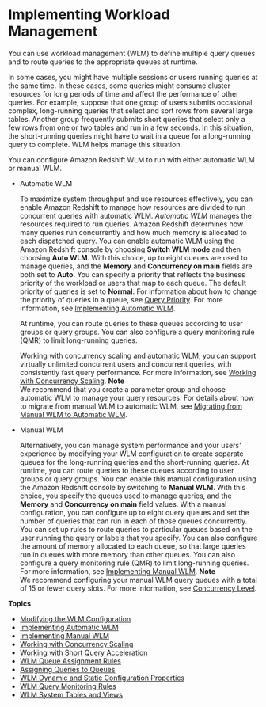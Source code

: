 # Implementing Workload Management<a name="cm-c-implementing-workload-management"></a>

You can use workload management \(WLM\) to define multiple query queues and to route queries to the appropriate queues at runtime\.

In some cases, you might have multiple sessions or users running queries at the same time\. In these cases, some queries might consume cluster resources for long periods of time and affect the performance of other queries\. For example, suppose that one group of users submits occasional complex, long\-running queries that select and sort rows from several large tables\. Another group frequently submits short queries that select only a few rows from one or two tables and run in a few seconds\. In this situation, the short\-running queries might have to wait in a queue for a long\-running query to complete\. WLM helps manage this situation\.

You can configure Amazon Redshift WLM to run with either automatic WLM or manual WLM\.
+ Automatic WLM

  To maximize system throughput and use resources effectively, you can enable Amazon Redshift to manage how resources are divided to run concurrent queries with automatic WLM\. *Automatic WLM* manages the resources required to run queries\. Amazon Redshift determines how many queries run concurrently and how much memory is allocated to each dispatched query\. You can enable automatic WLM using the Amazon Redshift console by choosing **Switch WLM mode** and then choosing **Auto WLM**\. With this choice, up to eight queues are used to manage queries, and the **Memory** and **Concurrency on main** fields are both set to **Auto**\. You can specify a priority that reflects the business priority of the workload or users that map to each queue\. The default priority of queries is set to **Normal**\. For information about how to change the priority of queries in a queue, see [Query Priority](query-priority.md)\. For more information, see [Implementing Automatic WLM](automatic-wlm.md)\. 

  At runtime, you can route queries to these queues according to user groups or query groups\. You can also configure a query monitoring rule \(QMR\) to limit long\-running queries\. 

  Working with concurrency scaling and automatic WLM, you can support virtually unlimited concurrent users and concurrent queries, with consistently fast query performance\. For more information, see [Working with Concurrency Scaling](concurrency-scaling.md)\.
**Note**  
We recommend that you create a parameter group and choose automatic WLM to manage your query resources\. For details about how to migrate from manual WLM to automatic WLM, see [Migrating from Manual WLM to Automatic WLM](cm-c-modifying-wlm-configuration.md#wlm-manual-to-automatic)\. 
+ Manual WLM

  Alternatively, you can manage system performance and your users' experience by modifying your WLM configuration to create separate queues for the long\-running queries and the short\-running queries\. At runtime, you can route queries to these queues according to user groups or query groups\. You can enable this manual configuration using the Amazon Redshift console by switching to **Manual WLM**\. With this choice, you specify the queues used to manage queries, and the **Memory** and **Concurrency on main** field values\. With a manual configuration, you can configure up to eight query queues and set the number of queries that can run in each of those queues concurrently\. You can set up rules to route queries to particular queues based on the user running the query or labels that you specify\. You can also configure the amount of memory allocated to each queue, so that large queries run in queues with more memory than other queues\. You can also configure a query monitoring rule \(QMR\) to limit long\-running queries\. For more information, see [Implementing Manual WLM](cm-c-defining-query-queues.md)\. 
**Note**  
We recommend configuring your manual WLM query queues with a total of 15 or fewer query slots\. For more information, see [Concurrency Level](cm-c-defining-query-queues.md#cm-c-defining-query-queues-concurrency-level)\.

**Topics**
+ [Modifying the WLM Configuration](cm-c-modifying-wlm-configuration.md)
+ [Implementing Automatic WLM](automatic-wlm.md)
+ [Implementing Manual WLM](cm-c-defining-query-queues.md)
+ [Working with Concurrency Scaling](concurrency-scaling.md)
+ [Working with Short Query Acceleration](wlm-short-query-acceleration.md)
+ [WLM Queue Assignment Rules](cm-c-wlm-queue-assignment-rules.md)
+ [Assigning Queries to Queues](cm-c-executing-queries.md)
+ [WLM Dynamic and Static Configuration Properties](cm-c-wlm-dynamic-properties.md)
+ [WLM Query Monitoring Rules](cm-c-wlm-query-monitoring-rules.md)
+ [WLM System Tables and Views](cm-c-wlm-system-tables-and-views.md)